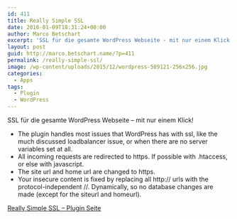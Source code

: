 ```yaml
---
id: 411
title: Really Simple SSL
date: 2016-01-09T18:31:24+00:00
author: Marco Betschart
excerpt: 'SSL für die gesamte WordPress Webseite - mit nur einem Klick!'
layout: post
guid: http://marco.betschart.name/?p=411
permalink: /really-simple-ssl/
image: /wp-content/uploads/2015/12/wordpress-589121-256x256.jpg
categories:
  - Apps
tags:
  - Plugin
  - WordPress
---
```

SSL für die gesamte WordPress Webseite &#8211; mit nur einem Klick!

  * The plugin handles most issues that WordPress has with ssl, like the much discussed loadbalancer issue, or when there are no server variables set at all.
  * All incoming requests are redirected to https. If possible with .htaccess, or else with javascript.
  * The site url and home url are changed to https.
  * Your insecure content is fixed by replacing all http:// urls with the protocol-independent //. Dynamically, so no database changes are made (except for the siteurl and homeurl).

[Really Simple SSL &#8211; Plugin Seite](https://wordpress.org/plugins/really-simple-ssl/)